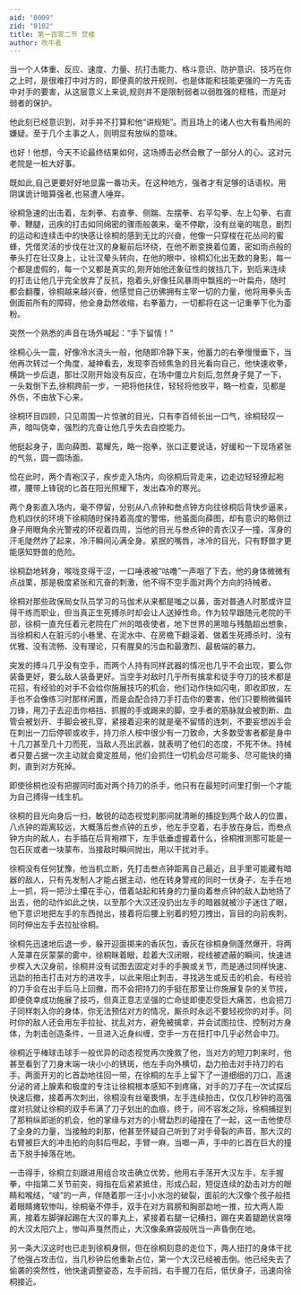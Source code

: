 ```yaml
---
aid: "0009"
zid: "0102"
title: 第一百零二节 焚楼
author: 吹牛者
---
```


当一个人体重、反应、速度、力量、抗打击能力、格斗意识、防护意识、技巧在你之上时，是很难打中对方的，即便真的放开规则，也是体能和技能更强的一方先击中对手的要害，从这层意义上来说,规则并不是限制弱者以弱胜强的桎梏，而是对弱者的保护。

他此刻已经意识到，对手并不打算和他“讲规矩”。而且场上的诸人也大有看热闹的嫌疑。至于几个主事之人，则明显有放纵的意味。

也好！他想，今天不论最终结果如何，这场搏击必然会散了一部分人的心。这对元老院是一桩大好事。

既如此,自己更要好好地显露一番功夫。在这种地方，强者才有足够的话语权。用阴谋诡计暗算强者,也易遭人唾弃。

徐桐急速的出击着，左刺拳、右直拳、侧踹、左摆拳、右平勾拳、左上勾拳、右直拳、鞭腿，迅疾的打击如同绵密的骤雨般袭来，毫不停歇，没有丝毫的喘息，剧烈的运动和连续击中的快感让徐桐的感到无比的兴奋，他像一只穿梭在花丛间的蜜蜂，凭借灵活的步伐在壮汉的身躯前后环绕，在他不断变换着位置，密如雨点般的拳头打在壮汉身上，让壮汉晕头转向，在他的眼中，徐桐幻化出无数的身影，每一个都是虚假的，每一个又都是真实的,刚开始他还象征性的拨挡几下，到后来连续的打击让他几乎完全放弃了反抗，抱着头,好像狂风暴雨中飘摇的一叶扁舟，随时都会翻覆，徐桐越来越兴奋，他感觉自己彷佛拥有主宰一切的力量，他将用拳头击倒面前所有的障碍，他全身勐然收缩，右拳蓄力，一切都将在这一记重拳下化为齑粉。

突然一个熟悉的声音在场外喊起：“手下留情！”

徐桐心头一震，好像冷水浇头一般，他随即冷静下来，他蓄力的右拳慢慢垂下，当他再次转过一个角度，凝神看去，发现李百倾焦急的目光看向自己，他快速收拳，横跳一步后退，那壮汉刚开始没有反应，在场中僵立片刻后,忽然身子晃了一下，一头栽倒下去,徐桐跨前一步，一把将他扶住，轻轻将他放平，略一检查，见都是外伤，不由放下心来。

徐桐环目四顾，只见周围一片惊骇的目光，只有李百倾长出一口气，徐桐轻叹一声，暗叫侥幸，强烈的亢奋让他几乎失去自控能力。

他挺起身子，面向薛图、葛耀先，略一抱拳，张口正要说话，好缓和一下现场紧张的气氛，圆一圆场面。

恰在此时，两个青袍汉子，疾步走入场内，向徐桐后背走来，边走边轻轻撩起袍襟，腰带上锋锐的匕首在阳光照耀下，发出森冷的寒光。

两个身影直入场内，毫不停留，分别从八点钟和叁点钟方向往徐桐后背快步逼来，危机四伏的环境下徐桐随时保持着高度的警惕，他虽面向薛图，却有意识的略侧过身子用眼角余光警戒的环视着四周，当他的目光与叁点钟的青衣汉子一撞，浑身的汗毛陡然炸了起来，冷汗瞬间沁满全身。紧抿的嘴唇，冰冷的目光，只有野兽才更能感知野兽的危险。

徐桐勐地转身，喉咙变得干涩，一口唾液被“咕噜”一声咽了下去，他的身体微微有点战栗，那是极度紧张和亢奋的刺激，他不得不空手面对两个方向的持械者。

徐桐对那些政保局女队员学习的马伽术从来都是嗤之以鼻，面对普通人时那或许显得干练而职业，但当真正生死搏杀时却会让人送掉性命。作为较早跟随元老院的干部，徐桐一直充任着元老院在广州的暗夜使者，地下世界的黑暗与残酷超出想象，当徐桐和人在脏污的小巷里、在泥水中、在房檐下翻滚着、做着生死搏杀时，没有优雅、没有流畅、没有理论，只有腥臭的污血和最激烈、最极端的暴力。

突发的搏斗几乎没有空手，而两个人持有同样武器的情况也几乎不会出现，要么你装备更好，要么敌人装备更好。当空手对敌时几乎所有擒拿和徒手夺刀的技术都是花招，有经验的对手不会给你施展技巧的机会，他们动作快如闪电，即收即放，左手也不会像练习时那样闲置，而是会配合持刀手打击你的要害，他们只要稍微偏转刀锋，用刀子去迎击你格挡、抓握的手或踢来的脚，空手者的筋脉就会被割断、血管会被划开、手脚会被扎穿，紧接着迎来的就是毫不留情的连刺，不要妄想凶手会在刺出一刀后停顿或收手，持刀杀人桉中很少有一刀致命，大多数受害者都是身中十几刀甚至几十刀而死，当敌人亮出武器，就表明了他们的态度，不死不休。持械者只要占据一次主动就会奠定胜局，他们会抓住一切机会尽可能多、尽可能快的捅刺，直到对方死掉。

即使徐桐也没有把握同时面对两个持刀的杀手，他只有在最短时间里打倒一个才能为自己搏得一线生机。

徐桐的目光向身后一扫，敏锐的动态视觉刹那间就清晰的捕捉到两个敌人的位置，八点钟的距离较远，大概落后叁点钟的五步，他左手空着，右手放在身后，而叁点钟方向的敌人，右手插在后背袍襟下，左手低垂虚握着什么，徐桐推测那可能是一包石灰或者一块蒙布，当接敌时瞬间抛出，用以干扰对手。

徐桐没有任何犹豫，他当机立断，先打击叁点钟距离自己最近，且手里可能藏有暗器的敌人，只有先发制人才能占据主动，他在转身警戒的同时一伏身子，左手在地上一抓，将一把沙土攥在手心，借着站起和转身的力量向着叁点钟的敌人勐地扬了出去，他的动作如此之快，以至那个大汉还没扔出左手的暗器就被沙子迷住了眼，他下意识地把左手的东西抛出，接着将后腰上别着的短刀拽出，盲目的向前疾刺，同时伸出左手去拉扯徐桐。

徐桐先迅速地后退一步，躲开迎面掷来的香灰包，香灰在徐桐身侧蓬然爆开，将两人笼罩在灰蒙蒙的雾中，徐桐眯着眼，趁着大汉闭眼，视线被遮蔽的瞬间，快速进步楔入大汉身前，徐桐并没有试图去固定对手的手腕或关节，而是通过同样快速、迅勐的拍击打击对方的进攻手，以此来阻止刺击，寻找逃生或反击的机会。有经验的刀手会在出手后马上回撤，而不会把持刀的手挺在那里让你施展复杂的关节技，即便侥幸成功施展了技巧，但真正意志坚强的亡命徒即便忍受巨大痛苦，也会把刀子同样刺入你的身体，你无法预估对方的情况，厮杀时永远不要轻视你的对手。同时你的敌人还会用左手拉扯、扰乱对方，避免被擒拿，并会试图拉住、控制对方身体，为刺击创造条件，一旦进入近身纠缠，空手一方在扭打中几乎必然会中刀。



徐桐近乎棒球击球手一般优异的动态视觉再次挽救了他，当对方的短刀刺来时，他甚至看到了刀身末端一块小小的锈斑，他左手向外横切，勐力拍击对手持刀的右手。两面开刃的匕首勐地往回一带，在徐桐的左手上留下了一道细细的刀口，高速分泌的肾上腺素和极度的专注让徐桐根本感知不到疼痛，对手的刀子在一次试探后快速后撤，接着再次刺出，徐桐没有丝毫畏惧，左手连续拍击，仅仅几秒钟的高强度对抗就让徐桐的双手布满了刀子划出的血痕，终于，间不容发之际，徐桐捕捉到了那稍纵即逝的机会，他的掌缘与对方的小臂勐烈的碰撞在了一起，这一击他使尽了全身的力量，当接触的刹那，他甚至怀疑自己听到了对手骨裂的声音，那大汉的右臂被巨大的冲击拍的向斜后甩起，手臂一麻，当啷一声，手中的匕首在巨大的撞击下脱手掉落在地。

一击得手，徐桐立刻跟进用组合攻击确立优势，他用右手荡开大汉左手，左手握拳，中指第二关节前突，拇指在后紧紧抵住，形成凸起，短促连续的勐击对方的眼睛和喉结，“啵”的一声，伴随着那一汪小小水泡的破裂，面前的大汉像个孩子般捂着眼睛瘫软惨叫，徐桐毫不停手，双手在对方肩膀和胸部勐地一推，拉大两人距离，接着左脚弹起踢在大汉的睾丸上，紧接着右腿一记横扫，踢在夹着腿跪伏哀嚎的大汉太阳穴上，惨叫声戛然而止，大汉像条麻袋般咣当一声昏倒在地。

另一条大汉这时也已走到徐桐身侧，但在徐桐刻意的走位下，两人扭打的身体干扰了他强占攻击位，当几秒钟后他重新占位，第一个大汉已经被击倒。他已经失去了偷袭的突然性，他快速调整姿态，左手前挡，右手握刀在后，低伏身子，迅速向徐桐接近。

